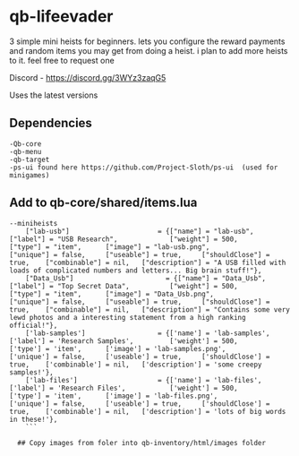 # qb-lifeevader
3 simple mini heists for beginners. lets you configure the reward payments and random items you may get from doing a heist. 
i plan to add more heists to it. feel free to request one

Discord - https://discord.gg/3WYz3zaqG5

Uses the latest versions 

## Dependencies
```
-Qb-core 
-qb-menu 
-qb-target
-ps-ui found here https://github.com/Project-Sloth/ps-ui  (used for minigames)
```

## Add to qb-core/shared/items.lua
```
--miniheists
	["lab-usb"]                      = {["name"] = "lab-usb", 				        ["label"] = "USB Research", 			["weight"] = 500, 		["type"] = "item", 		["image"] = "lab-usb.png", 		        ["unique"] = false, 	["useable"] = true, 	["shouldClose"] = true,    ["combinable"] = nil,   ["description"] = "A USB filled with loads of complicated numbers and letters... Big brain stuff!"},
	["Data_Usb"]                       = {["name"] = "Data_Usb", 				        ["label"] = "Top Secret Data", 			["weight"] = 500, 		["type"] = "item", 		["image"] = "Data_Usb.png", 			    ["unique"] = false, 	["useable"] = true, 	["shouldClose"] = true,    ["combinable"] = nil,   ["description"] = "Contains some very lewd photos and a interesting statement from a high ranking official!"},
	['lab-samples'] 		         = {['name'] = 'lab-samples', 			  	   	['label'] = 'Research Samples', 	    ['weight'] = 500, 		['type'] = 'item', 		['image'] = 'lab-samples.png', 		   	['unique'] = false, 	['useable'] = true, 	['shouldClose'] = true,	   ['combinable'] = nil,   ['description'] = 'some creepy samples!'},
	['lab-files'] 				     = {['name'] = 'lab-files', 			  	   	['label'] = 'Research Files', 			['weight'] = 500, 		['type'] = 'item', 		['image'] = 'lab-files.png', 		   	['unique'] = false, 	['useable'] = true, 	['shouldClose'] = true,	   ['combinable'] = nil,   ['description'] = 'lots of big words in these!'},
	```
  
  ## Copy images from foler into qb-inventory/html/images folder
